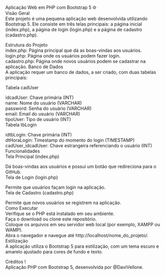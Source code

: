 
Aplicação Web em PHP com Bootstrap 5 🌐  
Visão Geral  
Este projeto é uma pequena aplicação web desenvolvida utilizando Bootstrap 5. Ele consiste em três telas principais: a página inicial (index.php), a página de login (login.php) e a página de cadastro (cadastro.php).  

Estrutura do Projeto  
index.php: Página principal que dá as boas-vindas aos usuários.  
login.php: Página onde os usuários podem fazer login.  
cadastro.php: Página onde novos usuários podem se cadastrar na aplicação.
Banco de Dados  
A aplicação requer um banco de dados, a ser criado, com duas tabelas principais:  

Tabela cadUser  

idcadUser: Chave primária (INT)  
name: Nome do usuário (VARCHAR)  
password: Senha do usuário (VARCHAR)  
email: Email do usuário (VARCHAR)  
tipoUser: Tipo de usuário (INT)  
Tabela tbLogin  

idtbLogin: Chave primária (INT)  
dtHoraLogin: Timestamp do momento do login (TIMESTAMP)  
cadUser_idcadUser: Chave estrangeira referenciando o usuário (INT)  
Funcionalidades  
Tela Principal (index.php)  

Dá boas-vindas aos usuários e possui um botão que redireciona para o GitHub.  
Tela de Login (login.php)  

Permite que usuários façam login na aplicação.  
Tela de Cadastro (cadastro.php)  

Permite que novos usuários se registrem na aplicação.  
Como Executar  
Verifique se o PHP está instalado em seu ambiente.  
Faça o download ou clone este repositório.  
Coloque os arquivos em seu servidor web local (por exemplo, XAMPP ou WAMP).  
Abra o navegador e navegue até http://localhost/nome_do_projeto/.  
Estilização  
A aplicação utiliza o Bootstrap 5 para estilização, com um tema escuro e amarelo ajustado para cores de fundo e texto.  

Créditos !  
Aplicação PHP com Bootstrap 5, desenvolvida por @DaviVellone.  

